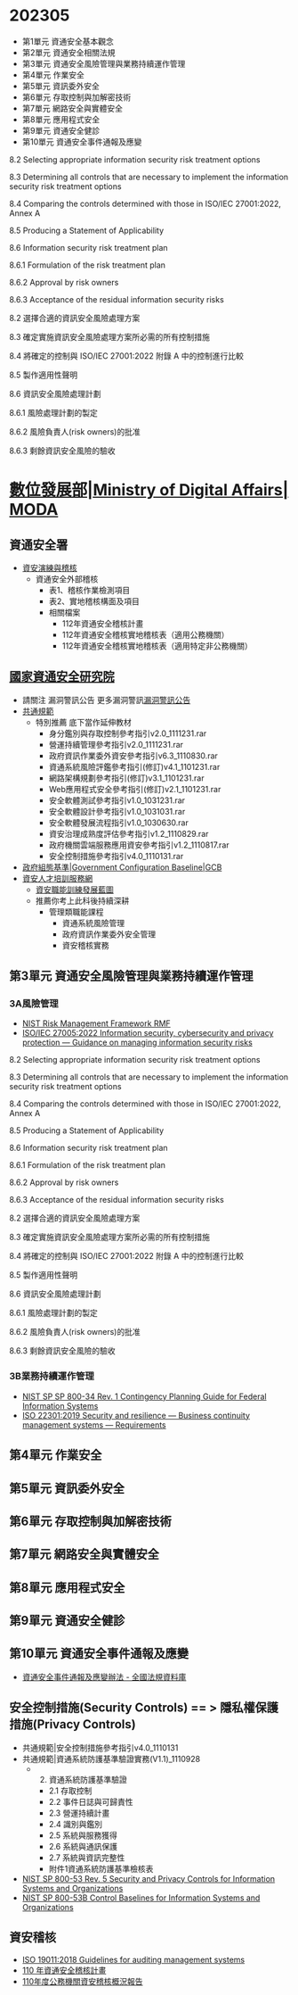 # 202305
- 第1單元 資通安全基本觀念
- 第2單元 資通安全相關法規
- 第3單元 資通安全風險管理與業務持續運作管理
- 第4單元 作業安全
- 第5單元 資訊委外安全
- 第6單元 存取控制與加解密技術
- 第7單元 網路安全與實體安全
- 第8單元 應用程式安全
- 第9單元 資通安全健診
- 第10單元 資通安全事件通報及應變

8.2 Selecting appropriate information security risk treatment options 

8.3 Determining all controls that are necessary to implement the information security  risk treatment options

8.4 Comparing the controls determined with those in ISO/IEC 27001:2022, Annex A

8.5 Producing a Statement of Applicability

8.6 Information security risk treatment plan

8.6.1 Formulation of the risk treatment plan

8.6.2 Approval by risk owners

8.6.3 Acceptance of the residual information security risks

8.2 選擇合適的資訊安全風險處理方案

8.3 確定實施資訊安全風險處理方案所必需的所有控制措施

8.4 將確定的控制與 ISO/IEC 27001:2022 附錄 A 中的控制進行比較

8.5 製作適用性聲明

8.6 資訊安全風險處理計劃

8.6.1 風險處理計劃的製定

8.6.2 風險負責人(risk owners)的批准

8.6.3 剩餘資訊安全風險的驗收

# [數位發展部|Ministry of Digital Affairs| MODA]()
## 資通安全署
- [資安演練與稽核](https://moda.gov.tw/ACS/operations/drill-and-audit/652)
  - 資通安全外部稽核
    - 表1、稽核作業檢測項目
    - 表2、實地稽核構面及項目
    - 相關檔案
      - 112年資通安全稽核計畫
      - 112年資通安全稽核實地稽核表（適用公務機關）
      - 112年資通安全稽核實地稽核表（適用特定非公務機關）

## [國家資通安全研究院](https://www.nics.nat.gov.tw/Default-1.htm?lang=zh)
- 請關注 漏洞警訊公告   更多漏洞警訊[漏洞警訊公告](https://www.nics.nat.gov.tw/Vulnerability-1.htm)
- [共通規範](https://www.nics.nat.gov.tw/CommonSpecification.htm?lang=zh)
  - 特別推薦 底下當作延伸教材
    - 身分鑑別與存取控制參考指引v2.0_1111231.rar
    - 營運持續管理參考指引v2.0_1111231.rar
    - 政府資訊作業委外資安參考指引v6.3_1110830.rar
    - 資通系統風險評鑑參考指引(修訂)v4.1_1101231.rar
    - 網路架構規劃參考指引(修訂)v3.1_1101231.rar
    - Web應用程式安全參考指引(修訂)v2.1_1101231.rar
    - 安全軟體測試參考指引v1.0_1031231.rar
    - 安全軟體設計參考指引v1.0_1031031.rar
    - 安全軟體發展流程指引v1.0_1030630.rar
    - 資安治理成熟度評估參考指引v1.2_1110829.rar
    - 政府機關雲端服務應用資安參考指引v1.2_1110817.rar
    - 安全控制措施參考指引v4.0_1110131.rar
- [政府組態基準|Government Configuration Baseline|GCB](https://www.nics.nat.gov.tw/GCB.htm?lang=zh)
- [資安人才培訓服務網](https://ctts.nics.nat.gov.tw/about/Summary)
  - [資安職能訓練發展藍圖 ](https://ctts.nics.nat.gov.tw/)
  - 推薦你考上此科後持續深耕
    - 管理類職能課程
      - 資通系統風險管理
      - 政府資訊作業委外安全管理  
      - 資安稽核實務

## 第3單元 資通安全風險管理與業務持續運作管理
### 3A風險管理
- [NIST Risk Management Framework RMF](https://csrc.nist.gov/Projects/risk-management)
- [ISO/IEC 27005:2022 Information security, cybersecurity and privacy protection — Guidance on managing information security risks]()


8.2 Selecting appropriate information security risk treatment options 

8.3 Determining all controls that are necessary to implement the information security  risk treatment options

8.4 Comparing the controls determined with those in ISO/IEC 27001:2022, Annex A

8.5 Producing a Statement of Applicability

8.6 Information security risk treatment plan

8.6.1 Formulation of the risk treatment plan

8.6.2 Approval by risk owners

8.6.3 Acceptance of the residual information security risks

8.2 選擇合適的資訊安全風險處理方案

8.3 確定實施資訊安全風險處理方案所必需的所有控制措施

8.4 將確定的控制與 ISO/IEC 27001:2022 附錄 A 中的控制進行比較

8.5 製作適用性聲明

8.6 資訊安全風險處理計劃

8.6.1 風險處理計劃的製定

8.6.2 風險負責人(risk owners)的批准

8.6.3 剩餘資訊安全風險的驗收

### 3B業務持續運作管理
- [NIST SP SP 800-34 Rev. 1  Contingency Planning Guide for Federal Information Systems](https://csrc.nist.gov/publications/detail/sp/800-34/rev-1/final)
- [ISO 22301:2019 Security and resilience — Business continuity management systems — Requirements](https://www.iso.org/standard/75106.html)

## 第4單元 作業安全
## 第5單元 資訊委外安全
## 第6單元 存取控制與加解密技術
## 第7單元 網路安全與實體安全
## 第8單元 應用程式安全
## 第9單元 資通安全健診
## 第10單元 資通安全事件通報及應變
- [資通安全事件通報及應變辦法 - 全國法規資料庫](https://law.moj.gov.tw/LawClass/LawAll.aspx?pcode=A0030305)

## 安全控制措施(Security  Controls) == > 隱私權保護措施(Privacy Controls)
- 共通規範|安全控制措施參考指引v4.0_1110131
- 共通規範|資通系統防護基準驗證實務(V1.1)_1110928
  - 2. 資通系統防護基準驗證
    - 2.1 存取控制
    - 2.2 事件日誌與可歸責性
    - 2.3 營運持續計畫
    - 2.4 識別與鑑別
    - 2.5 系統與服務獲得
    - 2.6 系統與通訊保護
    - 2.7 系統與資訊完整性
    - 附件1資通系統防護基準檢核表
- [NIST SP 800-53 Rev. 5 Security and Privacy Controls for Information Systems and Organizations](https://csrc.nist.gov/publications/detail/sp/800-53/rev-5/final)
- [NIST SP 800-53B Control Baselines for Information Systems and Organizations](https://csrc.nist.gov/publications/detail/sp/800-53b/final)


## 資安稽核
- [ISO 19011:2018 Guidelines for auditing management systems](https://www.iso.org/obp/ui/#iso:std:iso:19011:ed-3:v1:en)
- [110 年資通安全稽核計畫](https://www.chsmr.chc.edu.tw/ezfiles/0/1000/attach/0/pta_10291_9517870_07477.pdf)
- [110年度公務機關資安稽核概況報告](https://www-api.moda.gov.tw/File/Get/yvmfBl2dupMMx1p)
 



  
 

